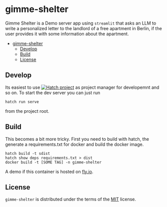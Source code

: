 # gimme-shelter

Gimme Shelter is a Demo server app using `streamlit` that asks an LLM to write a personalized letter to the landlord of a free apartment in Berlin, if the user provides it with some information about the apartment.

- [gimme-shelter](#gimme-shelter)
  - [Develop](#develop)
  - [Build](#build)
  - [License](#license)

## Develop

Its easiest to use [![Hatch project](https://img.shields.io/badge/%F0%9F%A5%9A-Hatch-4051b5.svg)](https://github.com/pypa/hatch) as project manager for developemnt and so on. To start the dev server you can just run

```console
hatch run serve
```

from the project root.

## Build

This becomes a bit more tricky. First you need to build with hatch, the generate a requirements.txt for docker
and build the docker image.

```console
hatch build -t sdist
hatch show deps requirements.txt > dist
docker build -t [SOME TAG] -n gimme-shelter
```

A demo if this container is hosted on [fly.io](fly.io).

## License

`gimme-shelter` is distributed under the terms of the [MIT](https://spdx.org/licenses/MIT.html) license.
